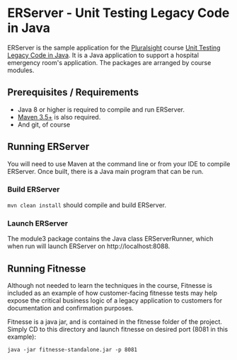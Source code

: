 # ERServer - Unit Testing Legacy Code in Java

ERServer is the sample application for the [Pluralsight](http://pluralsight.com) course [Unit Testing Legacy Code in Java](http://pluralsight.com).  It is a Java application to support a hospital emergency room's application.  The packages are arranged by course modules.

## Prerequisites / Requirements

  * Java 8 or higher is required to compile and run ERServer.  
  * [Maven 3.5+]( https://maven.apache.org/install.html) is also required.
  * And git, of course

## Running ERServer

You will need to use Maven at the command line or from your IDE to compile ERServer.  Once built, there is a Java main program that can be run.

### Build ERServer

`mvn clean install` should compile and build ERServer.

### Launch ERServer

The module3 package contains the Java class ERServerRunner, which when run will launch ERServer on http://localhost:8088.

## Running Fitnesse

Although not needed to learn the techniques in the course, Fitnesse is included as an example of how customer-facing fitnesse tests may help expose the critical business logic of a legacy application to customers for documentation and confirmation purposes.

Fitnesse is a java jar, and is contained in the fitnesse folder of the project.  Simply CD to this directory and launch fitnesse on desired port (8081 in this example):

`java -jar fitnesse-standalone.jar -p 8081`
